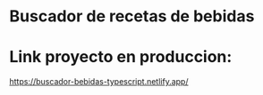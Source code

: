 # Buscador de recetas de bebidas

# Link proyecto en produccion: 
https://buscador-bebidas-typescript.netlify.app/
